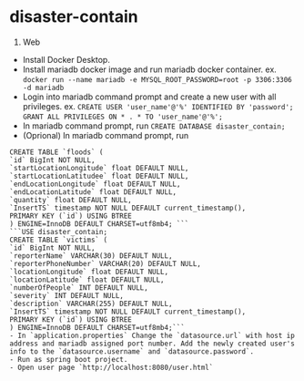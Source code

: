 # disaster-contain
1. Web
  - Install Docker Desktop.
  - Install mariadb docker image and run mariadb docker container. ex. `docker run --name mariadb -e MYSQL_ROOT_PASSWORD=root -p 3306:3306 -d mariadb`
  - Login into mariadb command prompt and create a new user with all privileges. ex. `CREATE USER 'user_name'@'%' IDENTIFIED BY 'password';` `GRANT ALL PRIVILEGES ON * . * TO 'user_name'@'%';`
  - In mariadb command prompt, run `CREATE DATABASE disaster_contain;`
  - (Oprional) In mariadb command prompt, run 
  ```USE disaster_contain;
CREATE TABLE `floods` (
  `id` BigInt NOT NULL,
  `startLocationLongitude` float DEFAULT NULL,
  `startLocationLatitudee` float DEFAULT NULL,
  `endLocationLongitude` float DEFAULT NULL,
  `endLocationLatitude` float DEFAULT NULL,
  `quantity` float DEFAULT NULL,
  `InsertTS` timestamp NOT NULL DEFAULT current_timestamp(),
  PRIMARY KEY (`id`) USING BTREE
) ENGINE=InnoDB DEFAULT CHARSET=utf8mb4; ``` 
  ```USE disaster_contain;
CREATE TABLE `victims` (
  `id` BigInt NOT NULL,
  `reporterName` VARCHAR(30) DEFAULT NULL,
  `reporterPhoneNumber` VARCHAR(20) DEFAULT NULL,
  `locationLongitude` float DEFAULT NULL,
  `locationLatitude` float DEFAULT NULL,
  `numberOfPeople` INT DEFAULT NULL,
  `severity` INT DEFAULT NULL,
  `description` VARCHAR(255) DEFAULT NULL,
  `InsertTS` timestamp NOT NULL DEFAULT current_timestamp(),
  PRIMARY KEY (`id`) USING BTREE
) ENGINE=InnoDB DEFAULT CHARSET=utf8mb4;```
  - In `application.properties` Change the `datasource.url` with host ip address and mariadb assigned port number. Add the newly created user's info to the `datasource.username` and `datasource.password`.
  - Run as spring boot project.
  - Open user page `http://localhost:8080/user.html`

